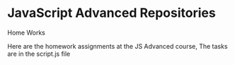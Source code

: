 # JavaScript Advanced Repositories

Home Works

Here are the homework assignments at the JS Advanced course,
The tasks are in the script.js file

